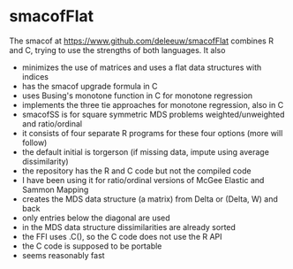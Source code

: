 # smacofFlat
The smacof at https://www.github.com/deleeuw/smacofFlat combines R and C, trying
to use the strengths of both languages. It also

- minimizes the use of matrices and uses a flat data structures with indices
- has the smacof upgrade formula in C
- uses Busing's monotone function in C for monotone regression
- implements the three tie approaches for monotone regression, also in C
- smacofSS is for square symmetric MDS problems weighted/unweighted and ratio/ordinal
- it consists of four separate R programs for these four options (more will follow)
- the default initial is torgerson (if missing data, impute using average dissimilarity)
- the repository has the R and C code but not the compiled code
- I have been using it for ratio/ordinal versions of McGee Elastic and Sammon Mapping
- creates the MDS data structure (a matrix) from Delta or (Delta, W) and back
- only entries below the diagonal are used
- in the MDS data structure dissimilarities are already sorted
- the FFI uses .C(), so the C code does not use the R API
- the C code is supposed to be portable
- seems reasonably fast
